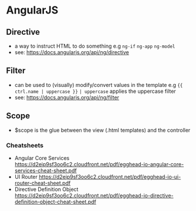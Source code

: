 # AngularJS
## Directive
- a way to instruct HTML to do something e.g `ng-if` `ng-app` `ng-model`
- see: https://docs.angularjs.org/api/ng/directive

## Filter
- can be used to (visually) modify/convert values in the template e.g `{{ ctrl.name | uppercase }}` `| uppercase` applies the uppercase filter
- see: https://docs.angularjs.org/api/ng/filter

## Scope
- $scope is the glue between the view (.html templates) and the controller


### Cheatsheets
- Angular Core Services https://d2eip9sf3oo6c2.cloudfront.net/pdf/egghead-io-angular-core-services-cheat-sheet.pdf
- UI Router https://d2eip9sf3oo6c2.cloudfront.net/pdf/egghead-io-ui-router-cheat-sheet.pdf
- Directive Definition Object https://d2eip9sf3oo6c2.cloudfront.net/pdf/egghead-io-directive-definition-object-cheat-sheet.pdf
